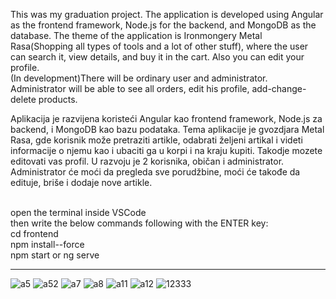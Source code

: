 This was my graduation project. The application is developed using Angular as the frontend framework, Node.js for the backend, and MongoDB as the database.
The theme of the application is Ironmongery Metal Rasa(Shopping all types of tools and a lot of other stuff), where the user can search it, view details, and buy it in the cart. 
Also you can edit your profile.
<br>
(In development)There will be ordinary user and administrator. Administrator will be able to see all orders, edit his profile, add-change-delete products.


Aplikacija je razvijena koristeći Angular kao frontend framework, Node.js za backend, i MongoDB kao bazu podataka.
Tema aplikacije je gvozdjara Metal Rasa, gde korisnik može pretraziti artikle, odabrati željeni artikal i videti informacije o njemu kao i ubaciti ga u korpi i na kraju kupiti. 
Takodje mozete editovati vas profil. U razvoju je 2 korisnika, običan i administrator. Administrator će moći da pregleda sve porudžbine, moći će takođe da edituje, briše i dodaje nove artikle.
<br><br>

open the terminal inside VSCode\
then write the below commands following with the ENTER key:\
cd frontend\
npm install--force\
npm start or ng serve

---------------------------------------------------------------------------------------------------------------------------------
![a5](https://github.com/TodorJevtic/Gvozdjara-Metal-Rasa/assets/139502123/7baaa9ef-2c3b-451a-8341-495793000a1b)
![a52](https://github.com/TodorJevtic/Gvozdjara-Metal-Rasa/assets/139502123/ac325565-a8fb-4a6e-a5d2-3398ee591f1d)
![a7](https://github.com/TodorJevtic/Gvozdjara-Metal-Rasa/assets/139502123/62547075-ca16-483c-af2c-3e6367847a39)
![a8](https://github.com/TodorJevtic/Gvozdjara-Metal-Rasa/assets/139502123/e7d6557a-bbea-405a-a856-7c4dce6d0bca)
![a11](https://github.com/TodorJevtic/Gvozdjara-Metal-Rasa/assets/139502123/0e067110-2ce0-4f93-916f-eeb995645be0)
![a12](https://github.com/TodorJevtic/Gvozdjara-Metal-Rasa/assets/139502123/e635fd5f-c9b1-4e97-a24e-09b122dd5ae9)
![12333](https://github.com/TodorJevtic/Gvozdjara-Metal-Rasa/assets/139502123/42953abf-36c6-4c77-a12a-31532c2d068a)
